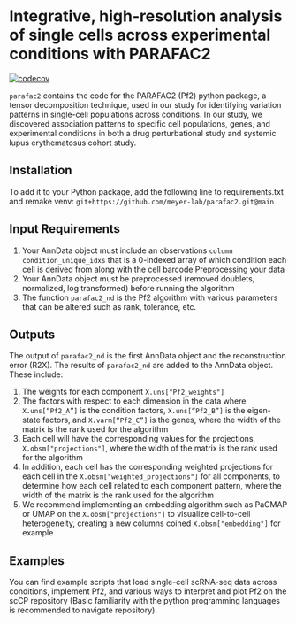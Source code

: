 # Integrative, high-resolution analysis of single cells across experimental conditions with PARAFAC2

[![codecov](https://codecov.io/gh/meyer-lab/parafac2/branch/main/graph/badge.svg?token=srqQtzqc6V)](https://codecov.io/gh/meyer-lab/parafac2)

`parafac2` contains the code for the PARAFAC2 (Pf2) python package, a tensor decomposition technique, used in our study for identifying variation patterns in single-cell populations across conditions. In our study, we discovered association patterns to specific cell populations, genes, and experimental conditions in both a drug perturbational study and systemic lupus erythematosus cohort study. 

## Installation
To add it to your Python package, add the following line to requirements.txt and remake venv: `git+https://github.com/meyer-lab/parafac2.git@main`

## Input Requirements
1. Your AnnData object must include an observations `column condition_unique_idxs` that is a 0-indexed array of which condition each cell is derived from along with the cell barcode 
Preprocessing your data
2. Your AnnData object must be preprocessed (removed doublets, normalized, log transformed) before running the algorithm
3. The function `parafac2_nd` is the Pf2 algorithm with various parameters that can be altered such as rank, tolerance, etc. 

## Outputs
The output of `parafac2_nd` is the first AnnData object and the reconstruction error (R2X). The results of `parafac2_nd` are added to the AnnData object. These include: 
1. The weights for each component `X.uns["Pf2_weights"]`
2. The factors with respect to each dimension in the data where `X.uns[“Pf2_A”]` is the condition factors, `X.uns[“Pf2_B”]` is the eigen-state factors, and `X.varm[“Pf2_C”]` is the genes, where the width of the matrix is the rank used for the algorithm
3. Each cell will have the corresponding values for the projections, `X.obsm["projections"]`, where the width of the matrix is the rank used for the algorithm
4. In addition, each cell has the corresponding weighted projections for each cell in the `X.obsm["weighted_projections"]` for all components, to determine how each cell related to each component pattern, where the width of the matrix is the rank used for the algorithm
5. We recommend implementing an embedding algorithm such as PaCMAP or UMAP on the `X.obsm["projections"]` to visualize cell-to-cell heterogeneity, creating a new columns coined `X.obsm["embedding"]` for example

## Examples
You can find example scripts that load single-cell scRNA-seq data across conditions, implement Pf2, and various ways to interpret and plot Pf2 on the scCP repository (Basic familiarity with the python programming languages is recommended to navigate repository).
